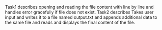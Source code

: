 Task1 describes opening and reading the file content with line by line and handles error gracefully if file does not exist.
Task2 describes Takes user input and writes it to a file named output.txt and appends additional data to the same file and reads and displays the final content of the file.
